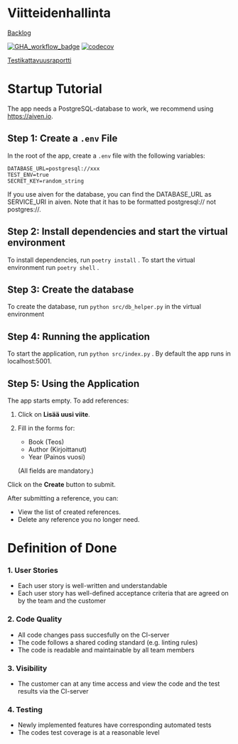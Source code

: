 # Viitteidenhallinta <br>
[Backlog](https://docs.google.com/spreadsheets/d/1ynXuHdp9rR2oDtbcrOBZir3f2yQD1G3NdnaW-2tr-l4/edit?gid=1#gid=1)

[![GHA_workflow_badge](https://github.com/Hillomunkit/Viitteidenhallinta/workflows/CI/badge.svg)](https://github.com/Hillomunkit/Viitteidenhallinta/actions)
[![codecov](https://codecov.io/github/Hillomunkit/Viitteidenhallinta/graph/badge.svg?token=KGOW38AQWE)](https://codecov.io/github/Hillomunkit/Viitteidenhallinta)

[Testikattavuusraportti](https://drive.google.com/file/d/1mEzOYKXCvCLl9-yTmF254uXwnXeWGIkW/view?usp=drive_link)


# Startup Tutorial

The app needs a PostgreSQL-database to work, we recommend using https://aiven.io.

## Step 1: Create a `.env` File

In the root of the app, create a `.env` file with the following variables:
```
DATABASE_URL=postgresql://xxx
TEST_ENV=true
SECRET_KEY=random_string
```
If you use aiven for the database, you can find the DATABASE_URL as SERVICE_URI in aiven. Note that it has to be formatted postgresql:// not postgres://.

## Step 2: Install dependencies and start the virtual environment
To install dependencies, run
```poetry install``` .
To start the virtual environment run
```poetry shell``` .

## Step 3: Create the database
To create the database, run ```python src/db_helper.py``` in the virtual environment

## Step 4: Running the application
To start the application, run ```python src/index.py``` . By default the app runs in localhost:5001.

## Step 5: Using the Application

The app starts empty. To add references:

  1. Click on **Lisää uusi viite**.
  2. Fill in the forms for:
       * Book (Teos)
       * Author (Kirjoittanut)
       * Year (Painos vuosi)
        
        (All fields are mandatory.)

  Click on the **Create** button to submit.

After submitting a reference, you can:
  * View the list of created references.
  * Delete any reference you no longer need.

# Definition of Done
### 1. User Stories
* Each user story is well-written and understandable
* Each user story has well-defined acceptance criteria that are agreed on by the team and the customer
  
### 2. Code Quality
* All code changes pass succesfully on the CI-server
* The code follows a shared coding standard (e.g. linting rules)
* The code is readable and maintainable by all team members

### 3. Visibility
* The customer can at any time access and view the code and the test results via the CI-server

### 4. Testing
* Newly implemented features have corresponding automated tests
* The codes test coverage is at a reasonable level
